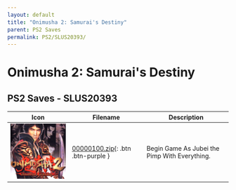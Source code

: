 ```yaml
---
layout: default
title: "Onimusha 2: Samurai's Destiny"
parent: PS2 Saves
permalink: PS2/SLUS20393/
---
```

# Onimusha 2: Samurai's Destiny

## PS2 Saves - SLUS20393

| Icon | Filename | Description |
|------|----------|-------------|
| ![Onimusha 2: Samurai's Destiny](icon0.png) | [00000100.zip](00000100.zip){: .btn .btn-purple } | Begin Game As Jubei the Pimp With Everything. |
